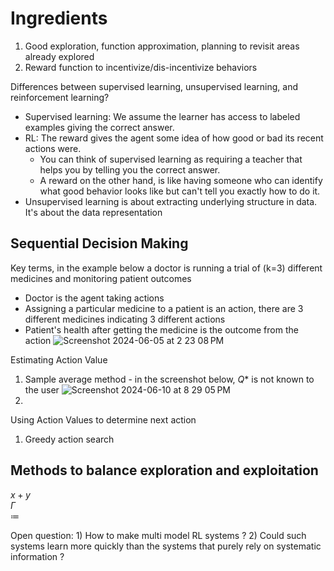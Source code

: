 # Ingredients
1. Good exploration, function approximation, planning to revisit areas already explored
2. Reward function to incentivize/dis-incentivize behaviors

Differences between supervised learning, unsupervised learning, and reinforcement learning?
* Supervised learning: We assume the learner has access to labeled examples giving the correct answer.
* RL: The reward gives the agent some idea of how good or bad its recent actions were.
  *   You can think of supervised learning as requiring a teacher that helps you by telling you the correct answer.
  *   A reward on the other hand, is like having someone who can identify what good behavior looks like but can't tell you exactly how to do it.
* Unsupervised learning is about extracting underlying structure in data. It's about the data representation

## Sequential Decision Making
Key terms, in the example below a doctor is running a trial of (k=3) different medicines and monitoring patient outcomes
- Doctor is the agent taking actions
- Assigning a particular medicine to a patient is an action, there are 3 different medicines indicating 3 different actions
- Patient's health after getting the medicine is the outcome from the action
![Screenshot 2024-06-05 at 2 23 08 PM](https://github.com/unnitin/reinforcement-learning/assets/14156349/b29d9f97-f46f-4067-bacc-f34e3b667dca)

Estimating Action Value 
1. Sample average method - in the screenshot below, $Q*$ is not known to the user 
![Screenshot 2024-06-10 at 8 29 05 PM](https://github.com/unnitin/reinforcement-learning/assets/14156349/bbfb3a57-e2df-459e-9c91-a68864b228c5)
2. 

Using Action Values to determine next action
1. Greedy action search

## Methods to balance exploration and exploitation
$x + y$     
$\Gamma$     
$\coloneqq$

Open question: 1) How to make multi model RL systems ?  2) Could such systems learn more quickly than the systems that purely rely on systematic information ? 

